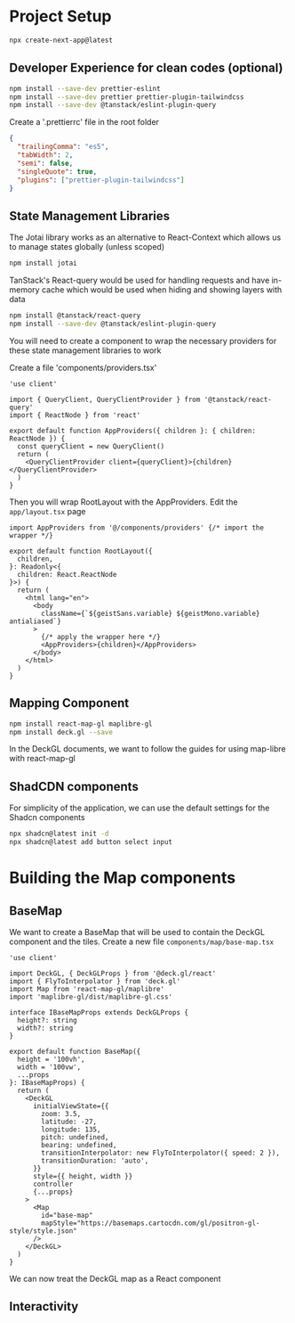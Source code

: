 # Project Setup

```bash
npx create-next-app@latest
```

## Developer Experience for clean codes (optional)

```bash
npm install --save-dev prettier-eslint
npm install --save-dev prettier prettier-plugin-tailwindcss
npm install --save-dev @tanstack/eslint-plugin-query
```

Create a '.prettierrc' file in the root folder

```json
{
  "trailingComma": "es5",
  "tabWidth": 2,
  "semi": false,
  "singleQuote": true,
  "plugins": ["prettier-plugin-tailwindcss"]
}
```

## State Management Libraries

The Jotai library works as an alternative to React-Context which allows us to manage states globally (unless scoped)

```bash
npm install jotai
```

TanStack's React-query would be used for handling requests and have in-memory cache which would be used when hiding and showing layers with data

```bash
npm install @tanstack/react-query
npm install --save-dev @tanstack/eslint-plugin-query
```

You will need to create a component to wrap the necessary providers for these state management libraries to work

Create a file 'components/providers.tsx'

```tsx
'use client'

import { QueryClient, QueryClientProvider } from '@tanstack/react-query'
import { ReactNode } from 'react'

export default function AppProviders({ children }: { children: ReactNode }) {
  const queryClient = new QueryClient()
  return (
    <QueryClientProvider client={queryClient}>{children}</QueryClientProvider>
  )
}
```

Then you will wrap RootLayout with the AppProviders.
Edit the `app/layout.tsx` page

```tsx
import AppProviders from '@/components/providers' {/* import the wrapper */}

export default function RootLayout({
  children,
}: Readonly<{
  children: React.ReactNode
}>) {
  return (
    <html lang="en">
      <body
        className={`${geistSans.variable} ${geistMono.variable} antialiased`}
      >
        {/* apply the wrapper here */}
        <AppProviders>{children}</AppProviders>
      </body>
    </html>
  )
}
```

## Mapping Component

```bash
npm install react-map-gl maplibre-gl
npm install deck.gl --save
```

In the DeckGL documents, we want to follow the guides for using map-libre with react-map-gl

## ShadCDN components

For simplicity of the application, we can use the default settings for the Shadcn components

```bash
npx shadcn@latest init -d
npx shadcn@latest add button select input
```

# Building the Map components

## BaseMap

We want to create a BaseMap that will be used to contain the DeckGL component and the tiles.
Create a new file `components/map/base-map.tsx`

```tsx
'use client'

import DeckGL, { DeckGLProps } from '@deck.gl/react'
import { FlyToInterpolator } from 'deck.gl'
import Map from 'react-map-gl/maplibre'
import 'maplibre-gl/dist/maplibre-gl.css'

interface IBaseMapProps extends DeckGLProps {
  height?: string
  width?: string
}

export default function BaseMap({
  height = '100vh',
  width = '100vw',
  ...props
}: IBaseMapProps) {
  return (
    <DeckGL
      initialViewState={{
        zoom: 3.5,
        latitude: -27,
        longitude: 135,
        pitch: undefined,
        bearing: undefined,
        transitionInterpolator: new FlyToInterpolator({ speed: 2 }),
        transitionDuration: 'auto',
      }}
      style={{ height, width }}
      controller
      {...props}
    >
      <Map
        id="base-map"
        mapStyle="https://basemaps.cartocdn.com/gl/positron-gl-style/style.json"
      />
    </DeckGL>
  )
}
```

We can now treat the DeckGL map as a React component

## Interactivity
